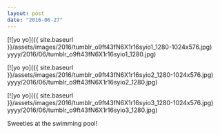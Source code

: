 ```yaml
---
layout: post
date: "2016-06-27"
---
```


[![yo yo]({{ site.baseurl }}/assets/images/2016/tumblr_o9ft43fN6X1r16syio1_1280-1024x576.jpg) yyyy/2016/06/tumblr_o9ft43fN6X1r16syio1_1280.jpg)

[![yo yo]({{ site.baseurl }}/assets/images/2016/tumblr_o9ft43fN6X1r16syio2_1280-1024x576.jpg) yyyy/2016/06/tumblr_o9ft43fN6X1r16syio2_1280.jpg)

[![yo yo]({{ site.baseurl }}/assets/images/2016/tumblr_o9ft43fN6X1r16syio3_1280-1024x576.jpg) yyyy/2016/06/tumblr_o9ft43fN6X1r16syio3_1280.jpg)

Sweeties at the swimming pool!
